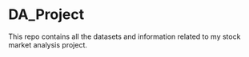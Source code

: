 # DA_Project
This repo contains all the datasets and information related to my stock market analysis project.
